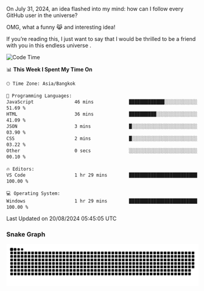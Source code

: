 On July 31, 2024, an idea flashed into my mind: how can I follow every GitHub user in the universe?

OMG, what a funny 😹 and interesting idea!

If you’re reading this, I just want to say that I would be thrilled to be a friend with you in this endless universe . 


<!--START_SECTION:waka-->
![Code Time](http://img.shields.io/badge/Code%20Time-5%20hrs%201%20min-blue)

📊 **This Week I Spent My Time On** 

```text
🕑︎ Time Zone: Asia/Bangkok

💬 Programming Languages: 
JavaScript               46 mins             █████████████░░░░░░░░░░░░   51.69 % 
HTML                     36 mins             ██████████░░░░░░░░░░░░░░░   41.09 % 
JSON                     3 mins              █░░░░░░░░░░░░░░░░░░░░░░░░   03.90 % 
CSS                      2 mins              █░░░░░░░░░░░░░░░░░░░░░░░░   03.22 % 
Other                    0 secs              ░░░░░░░░░░░░░░░░░░░░░░░░░   00.10 % 

🔥 Editors: 
VS Code                  1 hr 29 mins        █████████████████████████   100.00 % 

💻 Operating System: 
Windows                  1 hr 29 mins        █████████████████████████   100.00 % 
```


 Last Updated on 20/08/2024 05:45:05 UTC
<!--END_SECTION:waka-->

### Snake Graph
![snake graph](https://github.com/tqlucitvn/tqlucitvn/blob/snake-graph-output/github-contribution-grid-snake.svg)

